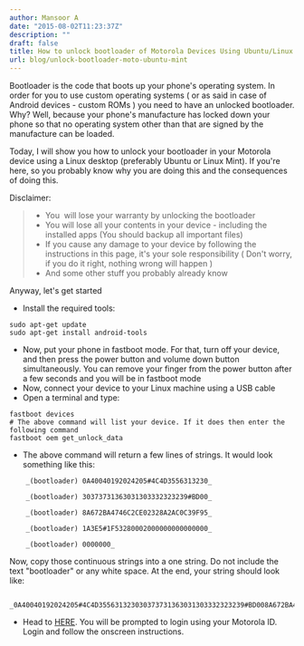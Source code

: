 ```yaml
---
author: Mansoor A
date: "2015-08-02T11:23:37Z"
description: ""
draft: false
title: How to unlock bootloader of Motorola Devices Using Ubuntu/Linux Mint
url: blog/unlock-bootloader-moto-ubuntu-mint
---
```



Bootloader is the code that boots up your phone's operating system. In order for you to use custom operating systems ( or as said in case of Android devices - custom ROMs ) you need to have an unlocked bootloader. Why? Well, because your phone's manufacture has locked down your phone so that no operating system other than that are signed by the manufacture can be loaded.

Today, I will show you how to unlock your bootloader in your Motorola device using a Linux desktop (preferably Ubuntu or Linux Mint). If you're here, so you probably know why you are doing this and the consequences of doing this.

Disclaimer:

>   * You  will lose your warranty by unlocking the bootloader
>   * You will lose all your contents in your device - including the installed apps (You should backup all important files)
>   * If you cause any damage to your device by following the instructions in this page, it's your sole responsibility ( Don't worry, if you do it right, nothing wrong will happen )
>   * And some other stuff you probably already know

Anyway, let's get started

  * Install the required tools: 
```
sudo apt-get update
sudo apt-get install android-tools
```

  * Now, put your phone in fastboot mode. For that, turn off your device, and then press the power button and volume down button simultaneously. You can remove your finger from the power button after a few seconds and you will be in fastboot mode
  * Now, connect your device to your Linux machine using a USB cable
  * Open a terminal and type: 
```
fastboot devices
# The above command will list your device. If it does then enter the following command
fastboot oem get_unlock_data
```

  * The above command will return a few lines of strings. It would look something like this:
```
    _(bootloader) 0A40040192024205#4C4D3556313230_
  
    _(bootloader) 30373731363031303332323239#BD00_
  
    _(bootloader) 8A672BA4746C2CE02328A2AC0C39F95_
  
    _(bootloader) 1A3E5#1F53280002000000000000000_
  
    _(bootloader) 0000000_
```
Now, copy those continuous strings into a one string. Do not include the text "bootloader" or any white space. At the end, your string should look like:
  ```
    _0A40040192024205#4C4D355631323030373731363031303332323239#BD008A672BA4746C2CE02328A2AC0C39F951A3E5#1F532800020000000000000000000000
  ```

  * Head to <a href="https://motorola-global-portal.custhelp.com/app/standalone/bootloader/unlock-your-device-b" target="_blank">HERE</a>. You will be prompted to login using your Motorola ID. Login and follow the onscreen instructions.

